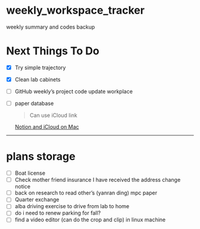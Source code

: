# weekly_workspace_tracker
weekly summary and codes backup

# Next Things To Do

- [x]  Try simple trajectory
- [x]  Clean lab cabinets
- [ ]  GitHub weekly’s project code update workplace
- [ ]  paper database
    
    > Can use iCloud link
    > 
    
    [Notion and iCloud on Mac](https://www.reddit.com/r/Notion/comments/kbiwob/notion_and_icloud_on_mac/)
    

---

# plans storage

- [ ]  Boat license
- [ ]  Check mother friend insurance I have received the address change notice
- [ ]  back on research to read other’s (yanran ding) mpc paper
- [ ]  Quarter exchange
- [ ]  alba driving exercise to drive from lab to home
- [ ]  do i need to renew parking for fall?
- [ ]  find a video editor (can do the crop and clip) in linux machine
